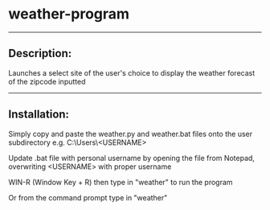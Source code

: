 # weather-program

---

## **Description:**
Launches a select site of the user's choice to display the weather forecast of the zipcode inputted

---

## **Installation:**
Simply copy and paste the weather.py and weather.bat files onto the user subdirectory e.g. C:\Users\\<USERNAME\>

Update .bat file with personal username by opening the file from Notepad, overwriting <USERNAME\> with proper username

WIN-R (Window Key + R) then type in "weather" to run the program

Or from the command prompt type in "weather"
